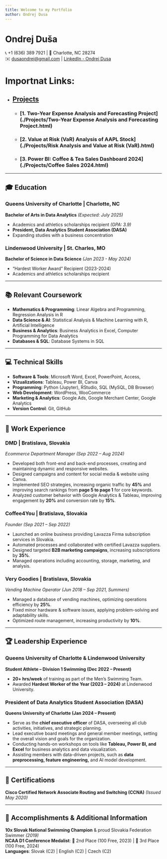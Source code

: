 ```yaml
---
title: Welcome to my Portfolio
author: Ondrej Dusa
---
```


# Ondrej Duša  
📞 +1 (636) 389 7921 | 📍 Charlotte, NC 28274  
✉️ [dusaondrej@gmail.com](mailto:dusaondrej@gmail.com) | [LinkedIn - Ondrej Dusa](https://www.linkedin.com/in/ondrej-dusa-10955b21a/)  

# Importnat Links:
 - ## [Projects](./Projects.md)
   - ### [1. Two-Year Expense Analysis and Forecasting Project](./Projects/Two-Year Expense Analysis and Forecasting Project.html)
   - ### [2. Value at Risk (VaR) Analysis of AAPL Stock](./Projects/Risk Analysis and Value at Risk (VaR).html)
   - ### [3. Power BI: Coffee & Tea Sales Dashboard 2024](./Projects/Coffee Sales 2024.html)

---

## 🎓 Education  

### Queens University of Charlotte | Charlotte, NC  
**Bachelor of Arts in Data Analytics** *(Expected: July 2025)*  
- Academics and athletics scholarships recipient *(GPA: 3.9)*  
- **President, Data Analytics Student Association (DASA)** 
- Expanding studies with a business concentration  

### Lindenwood University | St. Charles, MO  
**Bachelor of Science in Data Science** *(Jan 2023 - May 2024)*  
- “Hardest Worker Award” Recipient (2023-2024)  
- Academics and athletics scholarships recipient  

---

## 📚 Relevant Coursework  
- **Mathematics & Programming**: Linear Algebra and Programming, Regression Analysis in R  
- **Data Science & AI**: Statistical Analysis & Machine Learning with R, Artificial Intelligence  
- **Business & Analytics**: Business Analytics in Excel, Computer Programming for Data Analytics  
- **Databases & SQL**: Database Systems in SQL  

---

## 💻 Technical Skills  
- **Software & Tools**: Microsoft Word, Excel, PowerPoint, Access,
- **Vizualizations**: Tableau, Power BI, Canva  
- **Programming**: Python (Jupyter), RStudio, SQL (MySQL, DB Browser)  
- **Web Development**: WordPress, WooCommerce  
- **Marketing & Analytics**: Google Ads, Google Merchant Center, Google Analytics  
- **Version Control**: Git, GitHub  

---

## 💼 Work Experience  

### **DMD | Bratislava, Slovakia**  
*Ecommerce Department Manager (Sep 2022 – Aug 2024)*  
- Developed both front-end and back-end processes, creating and maintaining dynamic and responsive websites.  
- Designed campaigns and content for social media & website using Canva.  
- Implemented SEO strategies, increasing organic traffic by **45%** and improving search rankings from **page 5 to page 1** for core keywords.  
- Analyzed customer behavior with Google Analytics & Tableau, improving engagement by **20%** and conversion rate by **15%**.  

### **Coffee4You | Bratislava, Slovakia**  
*Founder (Sep 2021 – Sep 2022)*  
- Launched an online business providing Lavazza Firma subscription services in Slovakia.  
- Automated processes and collaborated with certified Lavazza suppliers.  
- Designed targeted **B2B marketing campaigns**, increasing subscriptions by **35%**.  
- Managed operations including accounting, storage, marketing, and analysis.  

### **Very Goodies | Bratislava, Slovakia**  
*Vending Machine Operator (Jun 2018 – Sep 2021, Summers)*  
- Managed a database of vending machines, optimizing operations efficiency by **25%**.  
- Fixed minor hardware & software issues, applying problem-solving and adaptability skills.  
- Optimized route management, increasing productivity by **10%**.  

---

## 🏆 Leadership Experience  

### Queens University of Charlotte & Lindenwood University  
**Student Athlete – Division 1 Swimming (Dec 2022 – Present)**  
- **20+ hrs/week** of training as part of the Men’s Swimming Team.  
- Awarded **Hardest Worker of the Year (2023 – 2024)** at Lindenwood University.  

### President of Data Analytics Student Association (DASA)
**Queens University of Charlotte  (Jan 2024 – Present)**  
- Serve as the **chief executive officer** of DASA, overseeing all club activities, initiatives, and strategic planning.
- Lead executive board meetings and general member meetings, setting the overall vision and goals for the organization.
- Conducting hands-on workshops on tools like **Tableau, Power BI, and Excel** for business analytics and data visualization.
- Assisting members with data-driven projects, such as **data preprocessing, feature engineering,** and AI model development.


---

## 📜 Certifications  

**Cisco Certified Network Associate Routing and Switching (CCNA)** *(Issued May 2020)*  

---

## 🏅 Accomplishments & Additional Information  

**10x Slovak National Swimming Champion** & proud Slovakia Federation Swimmer *(2019)*  
**NCAA D1 Conference Medalist**: 🥈 2nd Place (100 Free, 2023) | 🥉 3rd Place (100 Free, 2024)  
**Languages**: Slovak (C2) | English (C2) | Czech (C2)  

